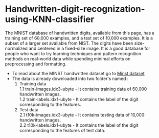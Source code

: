 # Handwritten-digit-recognization-using-KNN-classifier
The MNIST database of handwritten digits, available from this page, has a training set of 60,000 examples, and a test set of 10,000 examples. It is a subset of a larger set available from NIST. The digits have been size-normalized and centered in a fixed-size image. It is a good database for people who want to try learning techniques and pattern recognition methods on real-world data while spending minimal efforts on preprocessing and formatting.

* To read about the MINST handwritten dataset go to [Minst dataset](http://yann.lecun.com/exdb/mnist/)
* The data is already downloaded into two folder's named : 
    1. Training data<br>
        1.1 train-images.idx3-ubyte - It contains training data of 60,000 handwritten images.<br>
        1.2 train-labels.idx1-ubyte - It contains the label of the digit corresponding to the features.
    2. Test data<br>
        2.1 t10k-images.idx3-ubyte - It contains testing data of 10,000 handwritten images.<br>
        2.2 t10k-labels.idx1-ubyte - It contains the label of the digit corresponding to the features of test data.
